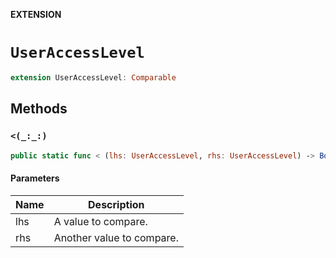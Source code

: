 **EXTENSION**

# `UserAccessLevel`
```swift
extension UserAccessLevel: Comparable
```

## Methods
### `<(_:_:)`

```swift
public static func < (lhs: UserAccessLevel, rhs: UserAccessLevel) -> Bool
```

#### Parameters

| Name | Description |
| ---- | ----------- |
| lhs | A value to compare. |
| rhs | Another value to compare. |
